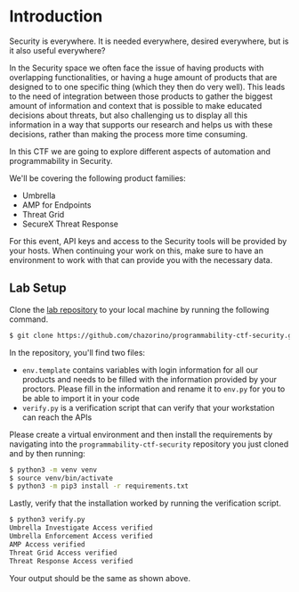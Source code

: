 # Introduction

Security is everywhere. It is needed everywhere, desired everywhere, but is it also useful everywhere?

In the Security space we often face the issue of having products with overlapping functionalities, or having a huge amount of products that are designed to to one specific thing (which they then do very well). This leads to the need of integration between those products to gather the biggest amount of information and context that is possible to make educated decisions about threats, but also challenging us to display all this information in a way that supports our research and helps us with these decisions, rather than making the process more time consuming.

In this CTF we are going to explore different aspects of automation and programmability in Security. 

We'll be covering the following product families:

* Umbrella
* AMP for Endpoints
* Threat Grid
* SecureX Threat Response

For this event, API keys and access to the Security tools will be provided by your hosts. When continuing your work on this, make sure to have an environment to work with that can provide you with the necessary data.

## Lab Setup

Clone the [lab repository](https://github.com/chazorino/programmability-ctf-security.git) to your local machine by running the following command. 

```bash
$ git clone https://github.com/chazorino/programmability-ctf-security.git
```

In the repository, you'll find two files: 

* `env.template` contains variables with login information for all our products and needs to be filled with the information provided by your proctors. Please fill in the information and rename it to `env.py` for you to be able to import it in your code
* `verify.py` is a verification script that can verify that your workstation can reach the APIs

Please create a virtual environment and then install the requirements by navigating into the `programmability-ctf-security` repository you just cloned and by then running:

```bash
$ python3 -m venv venv
$ source venv/bin/activate
$ python3 -m pip3 install -r requirements.txt
```

Lastly, verify that the installation worked by running the verification script.

```bash
$ python3 verify.py
Umbrella Investigate Access verified
Umbrella Enforcement Access verified
AMP Access verified
Threat Grid Access verified
Threat Response Access verified
```

Your output should be the same as shown above. 